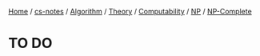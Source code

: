 [Home](https://mengxianbin.github.io) /
[cs-notes](https://mengxianbin.github.io/cs-notes/content) /
[Algorithm](https://mengxianbin.github.io/cs-notes/content/Algorithm) /
[Theory](https://mengxianbin.github.io/cs-notes/content/Algorithm/Theory) /
[Computability](https://mengxianbin.github.io/cs-notes/content/Algorithm/Theory/Computability) /
[NP](https://mengxianbin.github.io/cs-notes/content/Algorithm/Theory/Computability/NP) /
[NP-Complete](https://mengxianbin.github.io/cs-notes/content/Algorithm/Theory/Computability/NP/NP-Complete)

# TO DO
